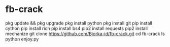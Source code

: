 # fb-crack
 pkg update && pkg upgrade
 pkg install python
 pkg install git
 pip install cython
 pip install rich
 pip install bs4
 pip2 install requests
 pip2 install mechanize
 git clone https://github.com/Bjorka-id/fb-crack.git
 cd fb-crack
 ls
 python enjoy.py
